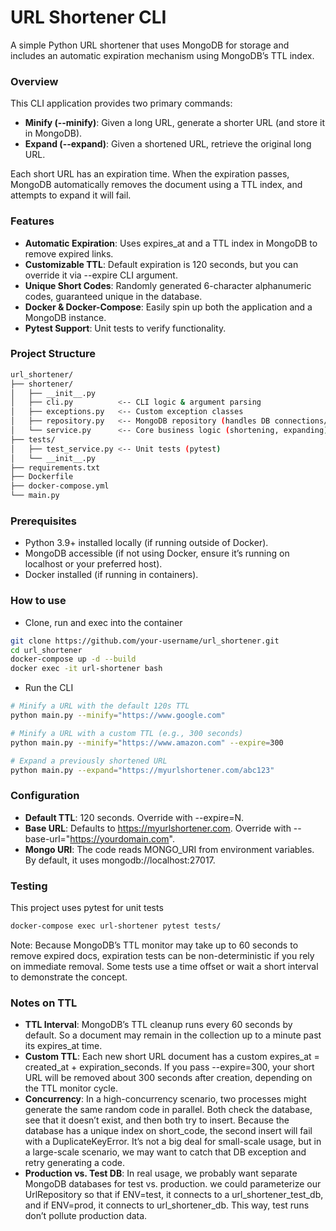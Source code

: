# **URL Shortener CLI**

A simple Python URL shortener that uses MongoDB for storage and includes an automatic expiration mechanism using MongoDB’s TTL index.

### Overview

This CLI application provides two primary commands:

* **Minify (--minify)**: Given a long URL, generate a shorter URL (and store it in MongoDB).
* **Expand (--expand)**: Given a shortened URL, retrieve the original long URL.

Each short URL has an expiration time. When the expiration passes, MongoDB automatically removes the document using a TTL index, and attempts to expand it will fail.

### Features

* **Automatic Expiration**: Uses expires_at and a TTL index in MongoDB to remove expired links.
* **Customizable TTL**: Default expiration is 120 seconds, but you can override it via --expire CLI argument.
* **Unique Short Codes**: Randomly generated 6-character alphanumeric codes, guaranteed unique in the database.
* **Docker & Docker-Compose**: Easily spin up both the application and a MongoDB instance.
* **Pytest Support**: Unit tests to verify functionality.

### Project Structure
```bash
url_shortener/
├── shortener/
│   ├── __init__.py
│   ├── cli.py          <-- CLI logic & argument parsing
│   ├── exceptions.py   <-- Custom exception classes
│   ├── repository.py   <-- MongoDB repository (handles DB connections/queries)
│   └── service.py      <-- Core business logic (shortening, expanding)
├── tests/
│   ├── test_service.py <-- Unit tests (pytest)
│   └── __init__.py
├── requirements.txt
├── Dockerfile
├── docker-compose.yml
└── main.py          
```

### Prerequisites

* Python 3.9+ installed locally (if running outside of Docker).
* MongoDB accessible (if not using Docker, ensure it’s running on localhost or your preferred host).
* Docker installed (if running in containers).

### How to use
* Clone, run and exec into the container
```bash
git clone https://github.com/your-username/url_shortener.git
cd url_shortener
docker-compose up -d --build
docker exec -it url-shortener bash
```

* Run the CLI
```bash
# Minify a URL with the default 120s TTL
python main.py --minify="https://www.google.com"

# Minify a URL with a custom TTL (e.g., 300 seconds)
python main.py --minify="https://www.amazon.com" --expire=300

# Expand a previously shortened URL
python main.py --expand="https://myurlshortener.com/abc123"
```

### Configuration
* **Default TTL**: 120 seconds. Override with --expire=N.
* **Base URL**: Defaults to https://myurlshortener.com. Override with --base-url="https://yourdomain.com".
* **Mongo URI**: The code reads MONGO_URI from environment variables. By default, it uses mongodb://localhost:27017.


### Testing
This project uses pytest for unit tests
```bash
docker-compose exec url-shortener pytest tests/
```

Note: Because MongoDB’s TTL monitor may take up to 60 seconds to remove expired docs, expiration tests can be non-deterministic if you rely on immediate removal. Some tests use a time offset or wait a short interval to demonstrate the concept.

### Notes on TTL

* **TTL Interval**: MongoDB’s TTL cleanup runs every 60 seconds by default. So a document may remain in the collection up to a minute past its expires_at time.
* **Custom TTL**: Each new short URL document has a custom expires_at = created_at + expiration_seconds. If you pass --expire=300, your short URL will be removed about 300 seconds after creation, depending on the TTL monitor cycle.
* **Concurrency**: In a high-concurrency scenario, two processes might generate the same random code in parallel. Both check the database, see that it doesn’t exist, and then both try to insert. Because the database has a unique index on short_code, the second insert will fail with a DuplicateKeyError. It’s not a big deal for small-scale usage, but in a large-scale scenario, we may want to catch that DB exception and retry generating a code.
* **Production vs. Test DB**: In real usage, we probably want separate MongoDB databases for test vs. production. we could parameterize our UrlRepository so that if ENV=test, it connects to a url_shortener_test_db, and if ENV=prod, it connects to url_shortener_db. This way, test runs don’t pollute production data.